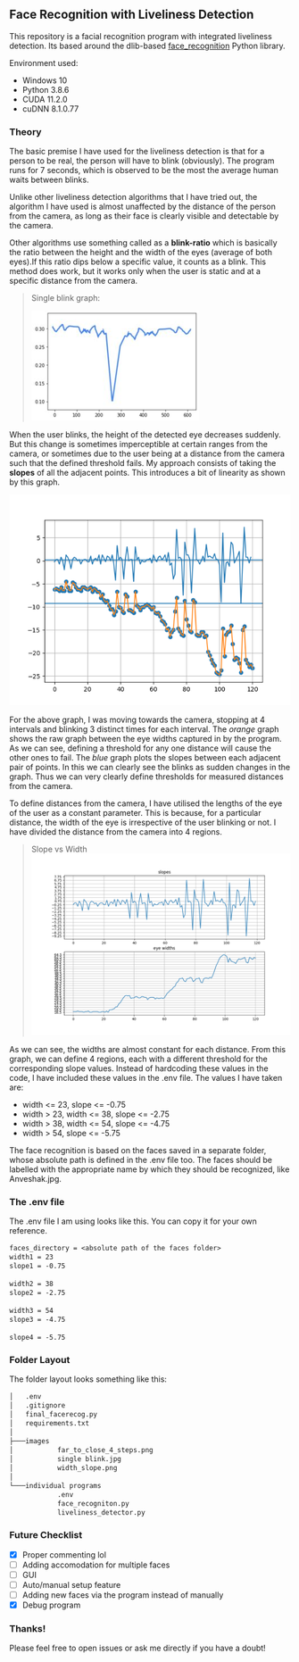 ## Face Recognition with Liveliness Detection

This repository is a facial recognition program with integrated liveliness detection. Its based around the dlib-based [face_recognition](https://pypi.org/project/face-recognition/) Python library. 

Environment used:
- Windows 10
- Python 3.8.6
- CUDA 11.2.0
- cuDNN 8.1.0.77

### Theory

The basic premise I have used for the liveliness detection is that for a person to be real, the person will have to blink (obviously). The program runs for 7 seconds, which is observed to be the most the average human waits between blinks.

Unlike other liveliness detection algorithms that I have tried out, the algorithm I have used is almost unaffected by the distance of the person from the camera, as long as their face is clearly visible and detectable by the camera.

Other algorithms use something called as a **blink-ratio** which is basically the ratio between the height and the width of the eyes (average of both eyes).If this ratio dips below a specific value, it counts as a blink. This method does work, but it works only when the user is static and at a specific distance from the camera.

>Single blink graph:
>
>![](https://github.com/AnveshakR/facerecog/blob/dlib-based/images/single%20blink.jpg?raw=true)

When the user blinks, the height of the detected eye decreases suddenly. But this change is sometimes imperceptible at certain ranges from the camera, or sometimes due to the user being at a distance from the camera such that the defined threshold fails. My approach consists of taking the **slopes** of all the adjacent points. This introduces a bit of linearity as shown by this graph.

![](https://github.com/AnveshakR/facerecog/blob/dlib-based/images/far_to_close_4_steps.png?raw=true)

For the above graph, I was moving towards the camera, stopping at 4 intervals and blinking 3 distinct times for each interval.
The *orange* graph shows the raw graph between the eye widths captured in by the program. As we can see, defining a threshold for any one distance will cause the other ones to fail.
The *blue* graph plots the slopes between each adjacent pair of points. In this we can clearly see the blinks as sudden changes in the graph. Thus we can very clearly define thresholds for measured distances from the camera. 

To define distances from the camera, I have utilised the lengths of the eye of the user as a constant parameter. This is because, for a particular distance, the width of the eye is irrespective of the user blinking or not. I have divided the distance from the camera into 4 regions.

>Slope vs Width
![](https://github.com/AnveshakR/facerecog/blob/dlib-based/images/width_slope.png?raw=true)

As we can see, the widths are almost constant for each distance. From this graph, we can define 4 regions, each with a different threshold for the corresponding slope values. Instead of hardcoding these values in the code, I have included these values in the .env file. The values I have taken are:

- width <= 23, slope <= -0.75
- width > 23, width <= 38, slope <= -2.75
- width > 38, width <= 54, slope <= -4.75
- width > 54, slope <= -5.75

The face recognition is based on the faces saved in a separate folder, whose absolute path is defined in the .env file too. The faces should be labelled with the appropriate name by which they should be recognized, like Anveshak.jpg. 

### The .env file
The .env file I am using looks like this. You can copy it for your own reference.

	faces_directory = <absolute path of the faces folder>
	width1 = 23
	slope1 = -0.75

	width2 = 38
	slope2 = -2.75

	width3 = 54
	slope3 = -4.75

	slope4 = -5.75

### Folder Layout
The folder layout looks something like this:

	│   .env
	│   .gitignore
	│   final_facerecog.py
	│   requirements.txt
	│
	├───images
	│       	far_to_close_4_steps.png
	│       	single blink.jpg
	│       	width_slope.png
	│
	└───individual programs
				.env
				face_recogniton.py
				liveliness_detector.py

### Future Checklist
- [x] Proper commenting lol
- [ ] Adding accomodation for multiple faces
- [ ] GUI
- [ ] Auto/manual setup feature
- [ ] Adding new faces via the program instead of manually
- [x] Debug program

### Thanks!
Please feel free to open issues or ask me directly if you have a doubt!
